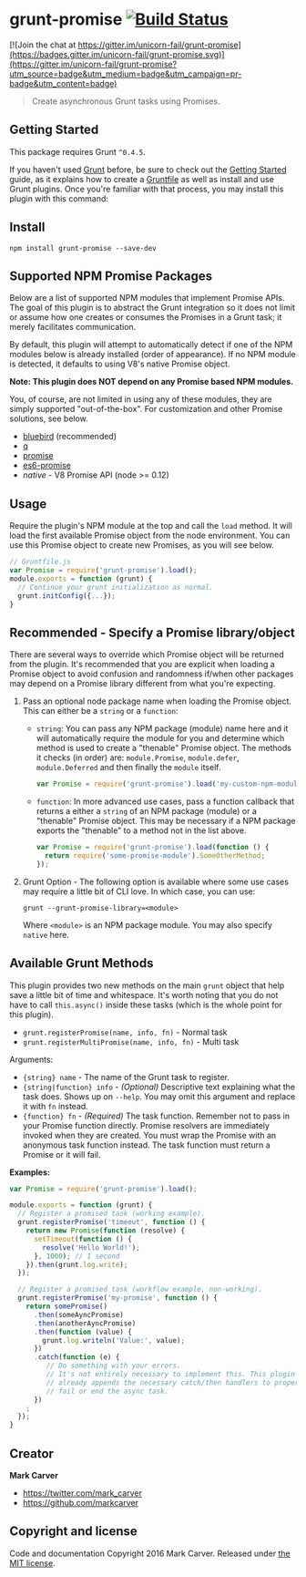 # grunt-promise [![Build Status](https://travis-ci.org/unicorn-fail/grunt-promise.svg)](https://travis-ci.org/unicorn-fail/grunt-promise)

[![Join the chat at https://gitter.im/unicorn-fail/grunt-promise](https://badges.gitter.im/unicorn-fail/grunt-promise.svg)](https://gitter.im/unicorn-fail/grunt-promise?utm_source=badge&utm_medium=badge&utm_campaign=pr-badge&utm_content=badge)

> Create asynchronous Grunt tasks using Promises.

## Getting Started

This package requires Grunt `^0.4.5`.

If you haven't used [Grunt](http://gruntjs.com/) before, be sure to check out the [Getting Started](http://gruntjs.com/getting-started) guide, as it explains how to create a [Gruntfile](http://gruntjs.com/sample-gruntfile) as well as install and use Grunt plugins. Once you're familiar with that process, you may install this plugin with this command:

## Install

```shell
npm install grunt-promise --save-dev
```

## Supported NPM Promise Packages

Below are a list of supported NPM modules that implement Promise APIs. The goal
of this plugin is to abstract the Grunt integration so it does not limit or
assume how one creates or consumes the Promises in a Grunt task; it merely
facilitates communication.

By default, this plugin will attempt to automatically detect if one of the NPM
modules below is already installed (order of appearance). If no NPM module is
detected, it defaults to using V8's native Promise object.

**Note: This plugin does NOT depend on any Promise based NPM modules.**

You, of course, are not limited in using any of these modules, they are simply
supported "out-of-the-box". For customization and other Promise solutions, see
below.

* [bluebird](https://www.npmjs.com/package/bluebird) (recommended)
* [q](https://www.npmjs.com/package/q)
* [promise](https://www.npmjs.com/package/promise)
* [es6-promise](https://www.npmjs.com/package/es6-promise)
* _native_ - V8 Promise API (node >= 0.12)

## Usage

Require the plugin's NPM module at the top and call the `load` method. It will
load the first available Promise object from the node environment. You can use
this Promise object to create new Promises, as you will see below.

```js
// Gruntfile.js
var Promise = require('grunt-promise').load();
module.exports = function (grunt) {
  // Continue your grunt initialization as normal.
  grunt.initConfig({...});
}
```

## Recommended - Specify a Promise library/object

There are several ways to override which Promise object will be returned from
the plugin. It's recommended that you are explicit when loading a Promise object
to avoid confusion and randomness if/when other packages may depend on a Promise
library different from what you're expecting.

1. Pass an optional node package name when loading the Promise object. This can
   either be a `string` or a `function`:

   * `string`: You can pass any NPM package (module) name here and it will
     automatically require the module for you and determine which method is used
     to create a "thenable" Promise object. The methods it checks (in order) are:
     `module.Promise`, `module.defer`, `module.Deferred` and then finally the
     `module` itself.

     ```js
     var Promise = require('grunt-promise').load('my-custom-npm-module');
     ```
   * `function`: In more advanced use cases, pass a function callback that
     returns a either a `string` of an NPM package (module) or a "thenable"
     Promise object. This may be necessary if a NPM package exports the
     "thenable" to a method not in the list above.

     ```js
     var Promise = require('grunt-promise').load(function () {
       return require('some-promise-module').SomeOtherMethod;
     });
     ```
2. Grunt Option - The following option is available where some use cases may
   require a little bit of CLI love. In which case, you can use:

   ```shell
   grunt --grunt-promise-library=<module>
   ```
   Where `<module>` is an NPM package module. You may also specify `native` here.

## Available Grunt Methods

This plugin provides two new methods on the main `grunt` object that help save
a little bit of time and whitespace. It's worth noting that you do not have to
call `this.async()` inside these tasks (which is the whole point for this
plugin).

* `grunt.registerPromise(name, info, fn)` - Normal task
* `grunt.registerMultiPromise(name, info, fn)` - Multi task

Arguments:

* `{string} name` - The name of the Grunt task to register.
* `{string|function} info` - _(Optional)_ Descriptive text explaining what the
  task does. Shows up on `--help`. You may omit this argument and replace it with
  `fn` instead.
* `{function} fn` - _(Required)_ The task function. Remember not to pass in your
  Promise function directly. Promise resolvers are immediately invoked when
  they are created. You must wrap the Promise with an anonymous task function
  instead. The task function must return a Promise or it will fail.

**Examples:**
```js
var Promise = require('grunt-promise').load();

module.exports = function (grunt) {
  // Register a promised task (working example).
  grunt.registerPromise('timeout', function () {
    return new Promise(function (resolve) {
      setTimeout(function () {
        resolve('Hello World!');
      }, 1000); // 1 second
    }).then(grunt.log.write);
  });

  // Register a promised task (workflow example, non-working).
  grunt.registerPromise('my-promise', function () {
    return somePromise()
      .then(someAyncPromise)
      .then(anotherAyncPromise)
      .then(function (value) {
        grunt.log.writeln('Value:', value);
      })
      .catch(function (e) {
         // Do something with your errors.
         // It's not entirely necessary to implement this. This plugin
         // already appends the necessary catch/then handlers to properly
         // fail or end the async task.
      })
    ;
  });
}
```

## Creator

**Mark Carver**

* <https://twitter.com/mark_carver>
* <https://github.com/markcarver>

## Copyright and license

Code and documentation Copyright 2016 Mark Carver. Released under [the MIT license](https://github.com/unicorn-fail/grunt-promise/blob/master/LICENSE).
